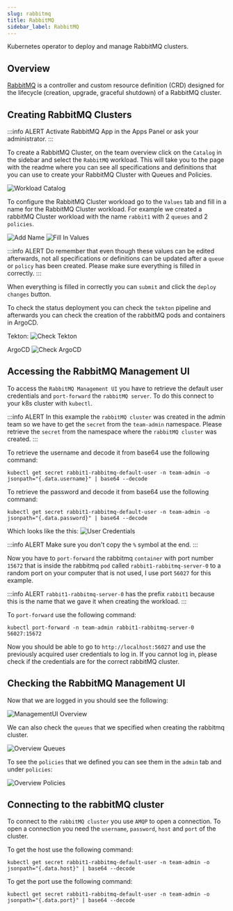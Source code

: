```yaml
---
slug: rabbitmq
title: RabbitMQ
sidebar_label: RabbitMQ
---
```


Kubernetes operator to deploy and manage RabbitMQ clusters.

## Overview

[RabbitMQ](https://github.com/rabbitmq/cluster-operator) is a controller and custom resource definition (CRD) designed for the lifecycle (creation, upgrade, graceful shutdown) of a RabbitMQ cluster.

## Creating RabbitMQ Clusters

:::info ALERT
Activate RabbitMQ App in the Apps Panel or ask your administrator.
:::

To create a RabbitMQ Cluster, on the team overview click on the `Catalog` in the sidebar and select the `RabbitMQ` workload. This will take you to the page with the readme where you can see all specifications and definitions that you can use to create your RabbitMQ Cluster with Queues and Policies.

![Workload Catalog](../img/rabbitmq-1-click-workload.png)

To configure the RabbitMQ Cluster workload go to the `Values` tab and fill in a name for the RabbitMQ Cluster workload. For example we created a rabbitMQ Cluster workload with the name `rabbit1` with 2 `queues` and 2 `policies`.

![Add Name](../img/rabbitmq-2-add-name.png)
![Fill In Values](../img/rabbitmq-3-add-queues-and-policies.png)

:::info ALERT
Do remember that even though these values can be edited afterwards, not all specifications or definitions can be updated after a `queue` or `policy` has been created. Please make sure everything is filled in correctly.
:::

When everything is filled in correctly you can `submit` and click the `deploy changes` button.

To check the status deployment you can check the `tekton` pipeline and afterwards you can check the creation of the rabbitMQ pods and containers in ArgoCD.

Tekton:
![Check Tekton](../img/rabbitmq-4-check-tekton.png)

ArgoCD
![Check ArgoCD](../img/rabbitmq-5-check-argocd-status.png)

## Accessing the RabbitMQ Management UI

To access the `RabbitMQ Management UI` you have to retrieve the default user credentials and `port-forward` the `rabbitMQ server`.
To do this connect to your k8s cluster with `kubectl`.

:::info ALERT
In this example the `rabbitMQ cluster` was created in the admin team so we have to get the `secret` from the `team-admin` namespace. Please retrieve the `secret` from the namespace where the `rabbitMQ cluster` was created.
:::

To retrieve the username and decode it from base64 use the following command:

```
kubectl get secret rabbit1-rabbitmq-default-user -n team-admin -o jsonpath="{.data.username}" | base64 --decode
```

To retrieve the password and decode it from base64 use the following command:

```
kubectl get secret rabbit1-rabbitmq-default-user -n team-admin -o jsonpath="{.data.password}" | base64 --decode
```

Which looks like the this:
![User Credentials](../img/rabbitmq-6-user-credentials.png)

:::info ALERT
Make sure you don't copy the `%` symbol at the end.
:::

Now you have to `port-forward` the rabbitmq `container` with port number `15672` that is inside the rabbitmq `pod` called `rabbit1-rabbitmq-server-0` to a random port on your computer that is not used, I use port `56027` for this example.

:::info ALERT
`rabbit1-rabbitmq-server-0` has the prefix `rabbit1` because this is the name that we gave it when creating the workload.
:::

To `port-forward` use the following command:

```
kubectl port-forward -n team-admin rabbit1-rabbitmq-server-0 56027:15672
```

Now you should be able to go to `http://localhost:56027` and use the previously acquired user credentials to log in. If you cannot log in, please check if the credentials are for the correct rabbitMQ cluster.

## Checking the RabbitMQ Management UI

Now that we are logged in you should see the following:

![ManagementUI Overview](../img/rabbitmq-7-rabbitmq-managementui-overview.png)

We can also check the `queues` that we specified when creating the rabbitmq cluster.

![Overview Queues](../img/rabbitmq-8-rabbitmq-managementui-queues.png)

To see the `policies` that we defined you can see them in the `admin` tab and under `policies`:

![Overview Policies](../img/rabbitmq-9-rabbitmq-managementui-policies.png)

## Connecting to the rabbitMQ cluster

To connect to the `rabbitMQ cluster` you use `AMQP` to open a connection. To open a connection you need the `username`, `password`, `host` and `port` of the cluster.

To get the host use the following command:

```
kubectl get secret rabbit1-rabbitmq-default-user -n team-admin -o jsonpath="{.data.host}" | base64 --decode
```

To get the port use the following command:

```
kubectl get secret rabbit1-rabbitmq-default-user -n team-admin -o jsonpath="{.data.port}" | base64 --decode
```
